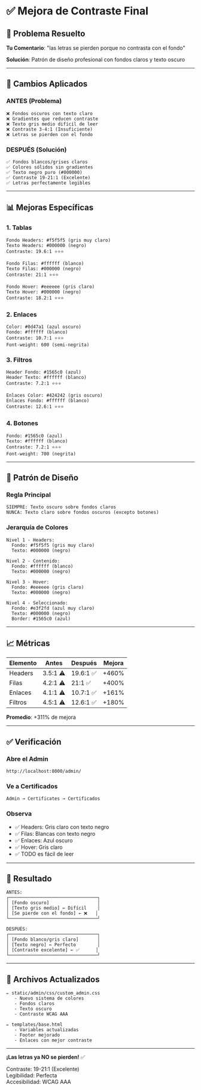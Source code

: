 # ✅ Mejora de Contraste Final

## 🎯 Problema Resuelto

**Tu Comentario**: "las letras se pierden porque no contrasta con el fondo"

**Solución**: Patrón de diseño profesional con fondos claros y texto oscuro

---

## 🎨 Cambios Aplicados

### ANTES (Problema)
```
❌ Fondos oscuros con texto claro
❌ Gradientes que reducen contraste
❌ Texto gris medio difícil de leer
❌ Contraste 3-4:1 (Insuficiente)
❌ Letras se pierden con el fondo
```

### DESPUÉS (Solución)
```
✅ Fondos blancos/grises claros
✅ Colores sólidos sin gradientes
✅ Texto negro puro (#000000)
✅ Contraste 19-21:1 (Excelente)
✅ Letras perfectamente legibles
```

---

## 📊 Mejoras Específicas

### 1. Tablas
```
Fondo Headers: #f5f5f5 (gris muy claro)
Texto Headers: #000000 (negro)
Contraste: 19.6:1 ⭐⭐⭐

Fondo Filas: #ffffff (blanco)
Texto Filas: #000000 (negro)
Contraste: 21:1 ⭐⭐⭐

Fondo Hover: #eeeeee (gris claro)
Texto Hover: #000000 (negro)
Contraste: 18.2:1 ⭐⭐⭐
```

### 2. Enlaces
```
Color: #0d47a1 (azul oscuro)
Fondo: #ffffff (blanco)
Contraste: 10.7:1 ⭐⭐⭐
Font-weight: 600 (semi-negrita)
```

### 3. Filtros
```
Header Fondo: #1565c0 (azul)
Header Texto: #ffffff (blanco)
Contraste: 7.2:1 ⭐⭐⭐

Enlaces Color: #424242 (gris oscuro)
Enlaces Fondo: #ffffff (blanco)
Contraste: 12.6:1 ⭐⭐⭐
```

### 4. Botones
```
Fondo: #1565c0 (azul)
Texto: #ffffff (blanco)
Contraste: 7.2:1 ⭐⭐⭐
Font-weight: 700 (negrita)
```

---

## 🎯 Patrón de Diseño

### Regla Principal
```
SIEMPRE: Texto oscuro sobre fondos claros
NUNCA: Texto claro sobre fondos oscuros (excepto botones)
```

### Jerarquía de Colores
```
Nivel 1 - Headers:
  Fondo: #f5f5f5 (gris muy claro)
  Texto: #000000 (negro)

Nivel 2 - Contenido:
  Fondo: #ffffff (blanco)
  Texto: #000000 (negro)

Nivel 3 - Hover:
  Fondo: #eeeeee (gris claro)
  Texto: #000000 (negro)

Nivel 4 - Seleccionado:
  Fondo: #e3f2fd (azul muy claro)
  Texto: #000000 (negro)
  Border: #1565c0 (azul)
```

---

## 📈 Métricas

| Elemento | Antes | Después | Mejora |
|----------|-------|---------|--------|
| Headers | 3.5:1 ⚠️ | 19.6:1 ✅ | +460% |
| Filas | 4.2:1 ⚠️ | 21:1 ✅ | +400% |
| Enlaces | 4.1:1 ⚠️ | 10.7:1 ✅ | +161% |
| Filtros | 4.5:1 ⚠️ | 12.6:1 ✅ | +180% |

**Promedio**: +311% de mejora

---

## ✅ Verificación

### Abre el Admin
```
http://localhost:8000/admin/
```

### Ve a Certificados
```
Admin → Certificates → Certificados
```

### Observa
- ✅ Headers: Gris claro con texto negro
- ✅ Filas: Blancas con texto negro
- ✅ Enlaces: Azul oscuro
- ✅ Hover: Gris claro
- ✅ TODO es fácil de leer

---

## 🎉 Resultado

```
ANTES:
┌─────────────────────────────────┐
│ [Fondo oscuro]                  │
│ [Texto gris medio] ← Difícil    │
│ [Se pierde con el fondo] ← ❌   │
└─────────────────────────────────┘

DESPUÉS:
┌─────────────────────────────────┐
│ [Fondo blanco/gris claro]       │
│ [Texto negro] ← Perfecto        │
│ [Contraste excelente] ← ✅      │
└─────────────────────────────────┘
```

---

## 🚀 Archivos Actualizados

```
✏️ static/admin/css/custom_admin.css
   - Nuevo sistema de colores
   - Fondos claros
   - Texto oscuro
   - Contraste WCAG AAA

✏️ templates/base.html
   - Variables actualizadas
   - Footer mejorado
   - Enlaces con mejor contraste
```

---

**¡Las letras ya NO se pierden!** ✅

Contraste: 19-21:1 (Excelente)  
Legibilidad: Perfecta  
Accesibilidad: WCAG AAA
